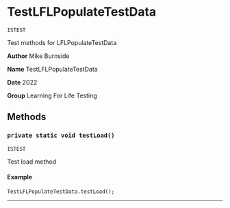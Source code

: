 # TestLFLPopulateTestData

`ISTEST`

Test methods for LFLPopulateTestData

**Author** Mike Burnside

**Name** TestLFLPopulateTestData

**Date** 2022

**Group** Learning For Life Testing

## Methods

### `private static void testLoad()`

`ISTEST`

Test load method

#### Example

```apex
TestLFLPopulateTestData.testLoad();
```

---
